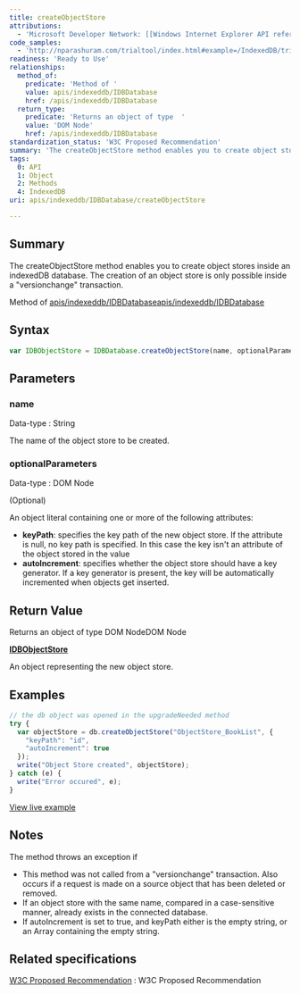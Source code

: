 ```yaml
---
title: createObjectStore
attributions:
  - 'Microsoft Developer Network: [[Windows Internet Explorer API reference](http://msdn.microsoft.com/en-us/library/ie/hh828809%28v=vs.85%29.aspx) Article]'
code_samples:
  - 'http://nparashuram.com/trialtool/index.html#example=/IndexedDB/trialtool/moz_indexedDB.html&selected=#createObjectStore&'
readiness: 'Ready to Use'
relationships:
  method_of:
    predicate: 'Method of '
    value: apis/indexeddb/IDBDatabase
    href: /apis/indexeddb/IDBDatabase
  return_type:
    predicate: 'Returns an object of type  '
    value: 'DOM Node'
    href: /apis/indexeddb/IDBDatabase
standardization_status: 'W3C Proposed Recommendation'
summary: 'The createObjectStore method enables you to create object stores inside an indexedDB database. The creation of an object store is only possible inside a &quot;versionchange&quot; transaction.'
tags:
  0: API
  1: Object
  2: Methods
  4: IndexedDB
uri: apis/indexeddb/IDBDatabase/createObjectStore

---
```

## Summary

The createObjectStore method enables you to create object stores inside an indexedDB database. The creation of an object store is only possible inside a &quot;versionchange&quot; transaction.

Method of [apis/indexeddb/IDBDatabase](/apis/indexeddb/IDBDatabase)[apis/indexeddb/IDBDatabase](/apis/indexeddb/IDBDatabase)

## Syntax

``` js
var IDBObjectStore = IDBDatabase.createObjectStore(name, optionalParameters);
```

## Parameters

### name

 Data-type
:   String

 The name of the object store to be created.

### optionalParameters

 Data-type
:   DOM Node

(Optional)

An object literal containing one or more of the following attributes:

-   **keyPath**: specifies the key path of the new object store. If the attribute is null, no key path is specified. In this case the key isn't an attribute of the object stored in the value
-   **autoIncrement**: specifies whether the object store should have a key generator. If a key generator is present, the key will be automatically incremented when objects get inserted.

## Return Value

Returns an object of type DOM NodeDOM Node

[**IDBObjectStore**](/apis/indexeddb/IDBObjectStore)

An object representing the new object store.

## Examples

``` js
// the db object was opened in the upgradeNeeded method
try {
  var objectStore = db.createObjectStore("ObjectStore_BookList", {
    "keyPath": "id",
    "autoIncrement": true
  });
  write("Object Store created", objectStore);
} catch (e) {
  write("Error occured", e);
}​
```

[View live example](http://nparashuram.com/trialtool/index.html#example=/IndexedDB/trialtool/moz_indexedDB.html&selected=#createObjectStore&)

## Notes

The method throws an exception if

-   This method was not called from a "versionchange" transaction. Also occurs if a request is made on a source object that has been deleted or removed.
-   If an object store with the same name, compared in a case-sensitive manner, already exists in the connected database.
-   If autoIncrement is set to true, and keyPath either is the empty string, or an Array containing the empty string.

## Related specifications

[W3C Proposed Recommendation](http://www.w3.org/TR/IndexedDB/)
:   W3C Proposed Recommendation
